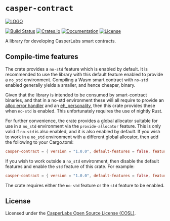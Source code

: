 # `casper-contract`

[![LOGO](../../images/CasperLabs_Logo_Horizontal_RGB.png)](https://casperlabs.io/)

[![Build Status](https://drone-auto.casperlabs.io/api/badges/CasperLabs/casper-node/status.svg?branch=master)](http://drone-auto.casperlabs.io/CasperLabs/casper-node)
[![Crates.io](https://img.shields.io/crates/v/casper-contract)](https://crates.io/crates/casper-contract)
[![Documentation](https://docs.rs/casper-contract/badge.svg)](https://docs.rs/casper-contract)
[![License](https://img.shields.io/badge/license-COSL-blue.svg)](../../LICENSE)

A library for developing CasperLabs smart contracts.

## Compile-time features

The crate provides a `no-std` feature which is enabled by default.  It is recommended to use the library with this
default feature enabled to provide a `no_std` environment.  Compiling a Wasm smart contract with `no-std` enabled
generally yields a smaller, and hence cheaper, binary.

Given that the library is intended to be consumed by smart-contract binaries, and that in a no-std environment these
will all require to provide an [alloc error handler](https://github.com/rust-lang/rust/issues/51540) and an
[eh_personality](https://doc.rust-lang.org/unstable-book/language-features/lang-items.html#more-about-the-language-items),
then this crate provides these when `no-std` is enabled.  This unfortunately requires the use of nightly Rust.

For further convenience, the crate provides a global allocator suitable for use in a `no_std` environment via the
`provide-allocator` feature.  This is only valid if `no-std` is also enabled, and it is also enabled by default.  If you
wish to work in a `no_std` environment with a different global allocator, then add the following to your Cargo.toml:

```toml
casper-contract = { version = "1.0.0", default-features = false, features = ["no-std"] }
```

If you wish to work outside a `no_std` environment, then disable the default features and enable the `std` feature of
this crate.  For example:

```toml
casper-contract = { version = "1.0.0", default-features = false, features = ["std"] }
```

The crate requires either the `no-std` feature or the `std` feature to be enabled.

## License

Licensed under the [CasperLabs Open Source License (COSL)](../../LICENSE).

